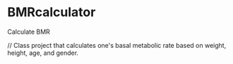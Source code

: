 # BMRcalculator
Calculate BMR

// Class project that calculates one's basal metabolic rate based on weight, height, age, and gender. 
